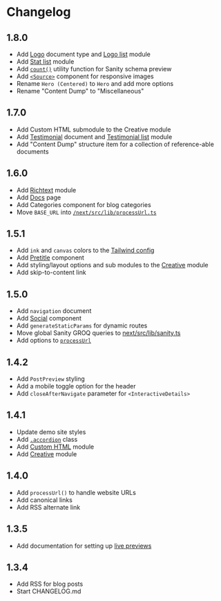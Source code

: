 # Changelog

## 1.8.0

- Add [Logo](/sanity/schemas/documents/logo.ts) document type and [Logo list](/sanity/schemas/modules/logo-list.ts) module
- Add [Stat list](/sanity/schemas/modules/stat-list.ts) module
- Add [`count()`](/sanity/src/utils.ts) utility function for Sanity schema preview
- Add [`<Source>`](/next/src/ui/Img.tsx) component for responsive images
- Rename `Hero (Centered)` to `Hero` and add more options
- Rename "Content Dump" to "Miscellaneous"

## 1.7.0

- Add Custom HTML submodule to the Creative module
- Add [Testimonial](/sanity/schemas/documents/testimonial.ts) document and [Testimonial list](/sanity/schemas/modules/testimonial-list.ts) module
- Add "Content Dump" structure item for a collection of reference-able documents

## 1.6.0

- Add [Richtext](/sanity/schemas/modules/richtext-module.ts) module
- Add [Docs](https://next-sanity-template-demo.vercel.app/docs) page
- Add Categories component for blog categories
- Move `BASE_URL` into [`/next/src/lib/processUrl.ts`](/next/src/lib/processUrl.ts)

## 1.5.1

- Add `ink` and `canvas` colors to the [Tailwind config](/next/tailwind.config.ts)
- Add [Pretitle](/next/src/ui/Pretitle.tsx) component
- Add styling/layout options and sub modules to the [Creative](/sanity/schemas/modules/creative-module.ts) module
- Add skip-to-content link

## 1.5.0

- Add `navigation` document
- Add [Social](/next/src/ui/Social.tsx) component
- Add `generateStaticParams` for dynamic routes
- Move global Sanity GROQ queries to [next/src/lib/sanity.ts](/next/src/lib/sanity.ts)
- Add options to [`processUrl`](/next/src/lib/processUrl.ts)

## 1.4.2

- Add `PostPreview` styling
- Add a mobile toggle option for the header
- Add `closeAfterNavigate` parameter for `<InteractiveDetails>`

## 1.4.1

- Update demo site styles
- Add [`.accordion`](/next/src/styles/app.css) class
- Add [Custom HTML](/sanity/schemas/modules/custom-html.ts) module
- Add [Creative](/sanity/schemas/modules/creative-module.ts) module

## 1.4.0

- Add `processUrl()` to handle website URLs
- Add canonical links
- Add RSS alternate link

## 1.3.5

- Add documentation for setting up [live previews](./README.md#live-previews)

## 1.3.4

- Add RSS for blog posts
- Start CHANGELOG.md
